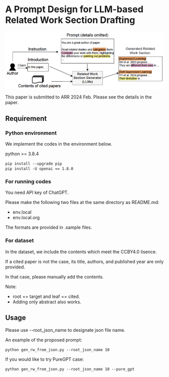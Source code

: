 # A Prompt Design for LLM-based Related Work Section Drafting

![overview](figures/overview.png)

This paper is submitted to ARR 2024 Feb.
Please see the details in the paper.

## Requirement 

### Python environment
We implement the codes in the environment below.

python >= 3.8.4    

    pip install --upgrade pip
    pip install -U openai == 1.8.0


### For running codes
You need API key of ChatGPT.

Please make the following two files at the same directory as README.md:

- env.local
- env.local.org

The formats are provided in .sample files.

### For dataset
In the dataset, we include the contents which meet the CCBY4.0 lisence.

If a cited paper is not the case, its title, authors, and published year are only provided.

In that case, please manually add the contents.


Note: 

- root == target and leaf == cited.
- Adding only abstract also works.

## Usage

Please use --root_json_name to designate json file name.

An example of the proposed prompt:

    python gen_rw_from_json.py --root_json_name 10

If you would like to try PureGPT case:

    python gen_rw_from_json.py --root_json_name 10 --pure_gpt
    
